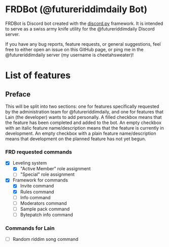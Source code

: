 # FRDBot (@futureriddimdaily Bot)
FRDBot is Discord bot created with the [discord.py](https://discordpy.readthedocs.io/en/stable/) framework. It is intended to serve as a swiss army knife utility for the @futureriddimdaily Discord server.

If you have any bug reports, feature requests, or general suggestions, feel free to either open an issue on this GitHub page, or ping me in the @futureriddimdaily server (my username is cheetahsweater)!

# List of features
## Preface
This will be split into two sections: one for features specifically requested by the administration team for @futureriddimdaily, and one for features that Lain (the developer) wants to add personally. A filled checkbox means that the feature has been completed and added to the bot. An empty checkbox with an italic feature name/description means that the feature is currently in development. An empty checkbox with a plain feature name/description means that development on the planned feature has not yet begun.

### FRD requested commands
- [x]  Leveling system
    - [x]  "Active Member" role assignment
    - [ ]  "Special" role assignment
- [x]  Framework for commands
    - [x]  Invite command
    - [x]  Rules command
    - [ ]  Info command
    - [ ]  Moderators command
    - [ ]  Sample pack command
    - [ ]  Bytepatch info command

### Commands for Lain
- [ ]  Random riddim song command
